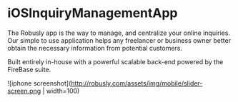 # iOSInquiryManagementApp
The Robusly app is the way to manage, and centralize your online inquiries. Our simple to use application helps any freelancer or business owner better obtain the necessary information from potential customers.

Built entirely in-house with a powerful scalable back-end powered by the FireBase suite.  

![iphone screenshot](http://robusly.com/assets/img/mobile/slider-screen.png | width=100)

